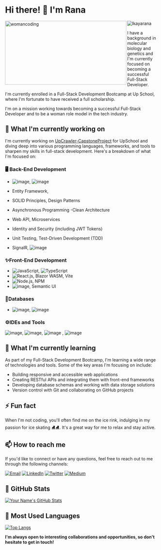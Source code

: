 # **Hi there! 👋 I'm Rana**

<image align="left" height="210px" alt="womancoding" width="400" src="https://i.giphy.com/media/L1R1tvI9svkIWwpVYr/giphy.webp" />

<p align="left"> <img src="https://komarev.com/ghpvc/?username=lkayarana&label=Profile%20views&color=0e75b6&style=flat" alt="lkayarana" /> </p>

<p>I have a background in molecular biology and genetics and I'm currently focused on becoming a successful Full-Stack Developer. 

I'm currently enrolled in a Full-Stack Development Bootcamp at Up School, where I'm fortunate to have received a full scholarship. 

I'm on a mission working towards becoming a successful Full-Stack Developer and to be a woman role model in the tech industry.</p>



## **🔭 What I'm currently working on**

I'm currently working on [UpCrawler-CapstoneProject](https://github.com/lkayarana/UpSchool-FullStack-Development-Bootcamp/tree/main/HOMEWORKS/UpCrawler-CapstoneProject) for UpSchool and diving deep into various programming languages, frameworks, and tools to sharpen my skills in full-stack development. Here's a breakdown of what I'm focused on:

### **🖥 Back-End Development**

- ![image](https://github.com/lkayarana/lkayarana/assets/102520514/ebe8323b-8e11-4e1e-8b9f-56db6f75a400), ![image](https://github.com/lkayarana/lkayarana/assets/102520514/a1afb329-71be-4d58-a99a-be3bb50a9dfe)

- Entity Framework,
- SOLID Principles, Design Patterns
- Asynchronous Programming
-Clean Architecture
- Web API, Microservices
- Identity and Security (including JWT Tokens)
- Unit Testing, Test-Driven Development (TDD)
- SignalR, ![image](https://github.com/lkayarana/lkayarana/assets/102520514/269484fb-ab46-4518-aff8-6fa3a14f454a)


### ✨**Front-End Development**

- ![JavaScript](https://img.icons8.com/color/48/000000/javascript.png), ![TypeScript](https://img.icons8.com/color/48/000000/typescript.png)
- ![React.js](https://img.icons8.com/color/48/000000/react-native.png), Blazor WASM, Vite
- ![Node.js](https://img.icons8.com/color/48/000000/nodejs.png), NPM
- ![image](https://github.com/lkayarana/lkayarana/assets/102520514/775727d5-7652-4b73-a347-98937ee2aba6), Semantic UI

### 💾**Databases**

- ![image](https://github.com/lkayarana/lkayarana/assets/102520514/eeacc316-6ec9-4011-815c-79cdce9e4712), ![image](https://github.com/lkayarana/lkayarana/assets/102520514/15826a40-e49b-4a39-9800-78a7e864f8a2)

### ⚙**IDEs and Tools**

![image](https://github.com/lkayarana/lkayarana/assets/102520514/108196a8-672b-4bfc-8943-e5dcdacd7c96), ![image](https://github.com/lkayarana/lkayarana/assets/102520514/096d3aed-d649-4d60-b1e8-b84ff58ca96c), ![image](https://github.com/lkayarana/lkayarana/assets/102520514/7f0f4af8-82ee-4184-84bd-2481e9fd3db9)
, ![image](https://github.com/lkayarana/lkayarana/assets/102520514/81a374eb-3c73-4ced-ad56-f6b7852f160e)



## **🌱 What I'm currently learning**

As part of my Full-Stack Development Bootcamp, I'm learning a wide range of technologies and tools. Some of the key areas I'm focusing on include:

- Building responsive and accessible web applications
- Creating RESTful APIs and integrating them with front-end frameworks
- Developing database schemas and working with data storage solutions
- Version control with Git and collaborating on GitHub projects

## **⚡ Fun fact**

When I'm not coding, you'll often find me on the ice rink, indulging in my passion for ice skating ⛸⛸. It's a great way for me to relax and stay active.

## 📫 How to reach me

If you'd like to connect or have any questions, feel free to reach out to me through the following channels:

<a href="https://mail.google.com/mail/?view=cm&fs=1&tf=1&to=rana99kaya@gmail.com"><img src="https://img.icons8.com/color/48/000000/gmail.png" alt="Email" /></a> </a> <a href="https://www.linkedin.com/in/kaya-rana/"><img src="https://img.icons8.com/color/48/000000/linkedin.png" alt="LinkedIn" /></a> <a href="https://twitter.com/IRanaKaya"><img src="https://img.icons8.com/color/48/000000/twitter.png" alt="Twitter" /></a> <a href="https://medium.com/@ranakaya"><img src="https://img.icons8.com/color/48/000000/medium.png" alt="Medium" /></a>
## 🚀 GitHub Stats

[![Your Name's GitHub Stats](https://github-readme-stats.vercel.app/api?username=lkayarana&show_icons=true&theme=radical)](https://github.com/lkayarana)

## 💼 Most Used Languages

[![Top Langs](https://github-readme-stats.vercel.app/api/top-langs/?username=lkayarana&layout=compact&theme=radical)](https://github.com/lkayarana)

**I'm always open to interesting collaborations and opportunities, so don't hesitate to get in touch!**
